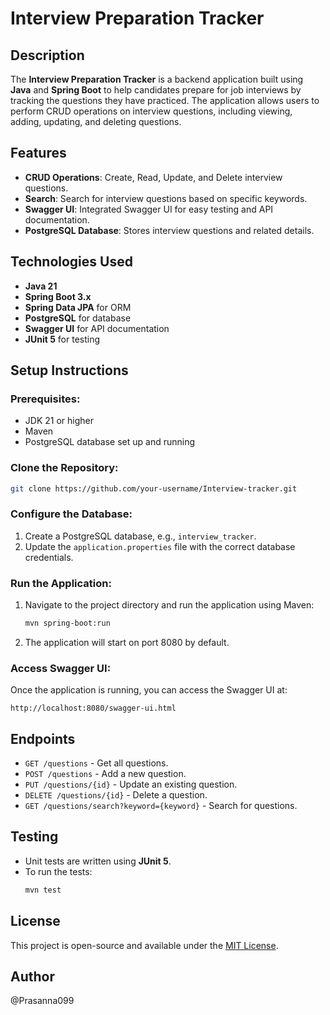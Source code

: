 
# Interview Preparation Tracker

## Description
The **Interview Preparation Tracker** is a backend application built using **Java** and **Spring Boot** to help candidates prepare for job interviews by tracking the questions they have practiced. The application allows users to perform CRUD operations on interview questions, including viewing, adding, updating, and deleting questions. 

## Features
- **CRUD Operations**: Create, Read, Update, and Delete interview questions.
- **Search**: Search for interview questions based on specific keywords.
- **Swagger UI**: Integrated Swagger UI for easy testing and API documentation.
- **PostgreSQL Database**: Stores interview questions and related details.
  
## Technologies Used
- **Java 21** 
- **Spring Boot 3.x**
- **Spring Data JPA** for ORM
- **PostgreSQL** for database
- **Swagger UI** for API documentation
- **JUnit 5** for testing

## Setup Instructions

### Prerequisites:
- JDK 21 or higher
- Maven
- PostgreSQL database set up and running

### Clone the Repository:
```bash
git clone https://github.com/your-username/Interview-tracker.git
```

### Configure the Database:
1. Create a PostgreSQL database, e.g., `interview_tracker`.
2. Update the `application.properties` file with the correct database credentials.

### Run the Application:
1. Navigate to the project directory and run the application using Maven:
    ```bash
    mvn spring-boot:run
    ```

2. The application will start on port 8080 by default.

### Access Swagger UI:
Once the application is running, you can access the Swagger UI at:
```
http://localhost:8080/swagger-ui.html
```

## Endpoints
- `GET /questions` - Get all questions.
- `POST /questions` - Add a new question.
- `PUT /questions/{id}` - Update an existing question.
- `DELETE /questions/{id}` - Delete a question.
- `GET /questions/search?keyword={keyword}` - Search for questions.

## Testing
- Unit tests are written using **JUnit 5**.
- To run the tests:
    ```bash
    mvn test
    ```

## License
This project is open-source and available under the [MIT License](LICENSE).

## Author
@Prasanna099
